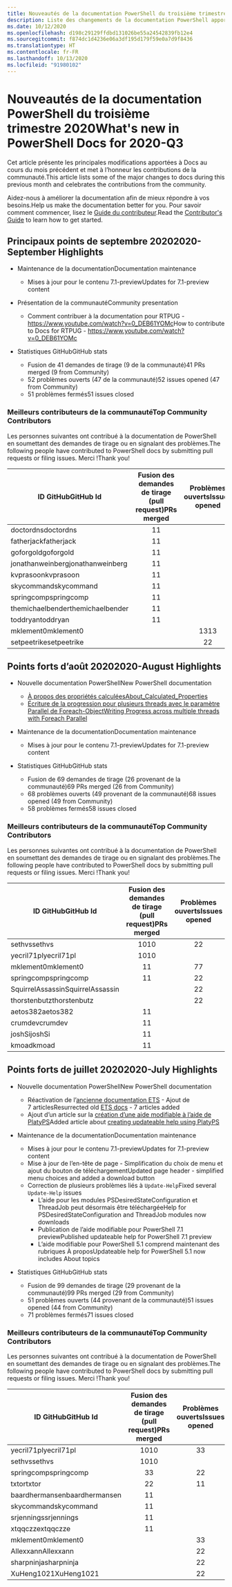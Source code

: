 ```yaml
---
title: Nouveautés de la documentation PowerShell du troisième trimestre 2020
description: Liste des changements de la documentation PowerShell apportés au troisième trimestre 2020
ms.date: 10/12/2020
ms.openlocfilehash: d198c29129ffdbd131026be55a24542839fb12e4
ms.sourcegitcommit: f874dc1d4236e06a3df195d179f59e0a7d9f8436
ms.translationtype: HT
ms.contentlocale: fr-FR
ms.lasthandoff: 10/13/2020
ms.locfileid: "91980102"
---
```

# <a name="whats-new-in-powershell-docs-for-2020-q3"></a><span data-ttu-id="ee221-103">Nouveautés de la documentation PowerShell du troisième trimestre 2020</span><span class="sxs-lookup"><span data-stu-id="ee221-103">What's new in PowerShell Docs for 2020-Q3</span></span>

<span data-ttu-id="ee221-104">Cet article présente les principales modifications apportées à Docs au cours du mois précédent et met à l’honneur les contributions de la communauté.</span><span class="sxs-lookup"><span data-stu-id="ee221-104">This article lists some of the major changes to docs during this previous month and celebrates the contributions from the community.</span></span>

<span data-ttu-id="ee221-105">Aidez-nous à améliorer la documentation afin de mieux répondre à vos besoins.</span><span class="sxs-lookup"><span data-stu-id="ee221-105">Help us make the documentation better for you.</span></span> <span data-ttu-id="ee221-106">Pour savoir comment commencer, lisez le [Guide du contributeur][contrib].</span><span class="sxs-lookup"><span data-stu-id="ee221-106">Read the [Contributor's Guide][contrib] to learn how to get started.</span></span>


## <a name="2020-september-highlights"></a><span data-ttu-id="ee221-107">Principaux points de septembre 2020</span><span class="sxs-lookup"><span data-stu-id="ee221-107">2020-September Highlights</span></span>

- <span data-ttu-id="ee221-108">Maintenance de la documentation</span><span class="sxs-lookup"><span data-stu-id="ee221-108">Documentation maintenance</span></span>
  - <span data-ttu-id="ee221-109">Mises à jour pour le contenu 7.1-preview</span><span class="sxs-lookup"><span data-stu-id="ee221-109">Updates for 7.1-preview content</span></span>

- <span data-ttu-id="ee221-110">Présentation de la communauté</span><span class="sxs-lookup"><span data-stu-id="ee221-110">Community presentation</span></span>
  - <span data-ttu-id="ee221-111">Comment contribuer à la documentation pour RTPUG - https://www.youtube.com/watch?v=0_DEB61YOMc</span><span class="sxs-lookup"><span data-stu-id="ee221-111">How to contribute to Docs for RTPUG - https://www.youtube.com/watch?v=0_DEB61YOMc</span></span>

- <span data-ttu-id="ee221-112">Statistiques GitHub</span><span class="sxs-lookup"><span data-stu-id="ee221-112">GitHub stats</span></span>
  - <span data-ttu-id="ee221-113">Fusion de 41 demandes de tirage (9 de la communauté)</span><span class="sxs-lookup"><span data-stu-id="ee221-113">41 PRs merged (9 from Community)</span></span>
  - <span data-ttu-id="ee221-114">52 problèmes ouverts (47 de la communauté)</span><span class="sxs-lookup"><span data-stu-id="ee221-114">52 issues opened (47 from Community)</span></span>
  - <span data-ttu-id="ee221-115">51 problèmes fermés</span><span class="sxs-lookup"><span data-stu-id="ee221-115">51 issues closed</span></span>

### <a name="top-community-contributors"></a><span data-ttu-id="ee221-116">Meilleurs contributeurs de la communauté</span><span class="sxs-lookup"><span data-stu-id="ee221-116">Top Community Contributors</span></span>

<span data-ttu-id="ee221-117">Les personnes suivantes ont contribué à la documentation de PowerShell en soumettant des demandes de tirage ou en signalant des problèmes.</span><span class="sxs-lookup"><span data-stu-id="ee221-117">The following people have contributed to PowerShell docs by submitting pull requests or filing issues.</span></span> <span data-ttu-id="ee221-118">Merci !</span><span class="sxs-lookup"><span data-stu-id="ee221-118">Thank you!</span></span>

|    <span data-ttu-id="ee221-119">ID GitHub</span><span class="sxs-lookup"><span data-stu-id="ee221-119">GitHub Id</span></span>     | <span data-ttu-id="ee221-120">Fusion des demandes de tirage (pull request)</span><span class="sxs-lookup"><span data-stu-id="ee221-120">PRs merged</span></span> | <span data-ttu-id="ee221-121">Problèmes ouverts</span><span class="sxs-lookup"><span data-stu-id="ee221-121">Issues opened</span></span> |
| ---------------- | :--------: | :-----------: |
| <span data-ttu-id="ee221-122">doctordns</span><span class="sxs-lookup"><span data-stu-id="ee221-122">doctordns</span></span>        |     <span data-ttu-id="ee221-123">1</span><span class="sxs-lookup"><span data-stu-id="ee221-123">1</span></span>      |               |
| <span data-ttu-id="ee221-124">fatherjack</span><span class="sxs-lookup"><span data-stu-id="ee221-124">fatherjack</span></span>       |     <span data-ttu-id="ee221-125">1</span><span class="sxs-lookup"><span data-stu-id="ee221-125">1</span></span>      |               |
| <span data-ttu-id="ee221-126">goforgold</span><span class="sxs-lookup"><span data-stu-id="ee221-126">goforgold</span></span>        |     <span data-ttu-id="ee221-127">1</span><span class="sxs-lookup"><span data-stu-id="ee221-127">1</span></span>      |               |
| <span data-ttu-id="ee221-128">jonathanweinberg</span><span class="sxs-lookup"><span data-stu-id="ee221-128">jonathanweinberg</span></span> |     <span data-ttu-id="ee221-129">1</span><span class="sxs-lookup"><span data-stu-id="ee221-129">1</span></span>      |               |
| <span data-ttu-id="ee221-130">kvprasoon</span><span class="sxs-lookup"><span data-stu-id="ee221-130">kvprasoon</span></span>        |     <span data-ttu-id="ee221-131">1</span><span class="sxs-lookup"><span data-stu-id="ee221-131">1</span></span>      |               |
| <span data-ttu-id="ee221-132">skycommand</span><span class="sxs-lookup"><span data-stu-id="ee221-132">skycommand</span></span>       |     <span data-ttu-id="ee221-133">1</span><span class="sxs-lookup"><span data-stu-id="ee221-133">1</span></span>      |               |
| <span data-ttu-id="ee221-134">springcomp</span><span class="sxs-lookup"><span data-stu-id="ee221-134">springcomp</span></span>       |     <span data-ttu-id="ee221-135">1</span><span class="sxs-lookup"><span data-stu-id="ee221-135">1</span></span>      |               |
| <span data-ttu-id="ee221-136">themichaelbender</span><span class="sxs-lookup"><span data-stu-id="ee221-136">themichaelbender</span></span> |     <span data-ttu-id="ee221-137">1</span><span class="sxs-lookup"><span data-stu-id="ee221-137">1</span></span>      |               |
| <span data-ttu-id="ee221-138">toddryan</span><span class="sxs-lookup"><span data-stu-id="ee221-138">toddryan</span></span>         |     <span data-ttu-id="ee221-139">1</span><span class="sxs-lookup"><span data-stu-id="ee221-139">1</span></span>      |               |
| <span data-ttu-id="ee221-140">mklement0</span><span class="sxs-lookup"><span data-stu-id="ee221-140">mklement0</span></span>        |            |      <span data-ttu-id="ee221-141">13</span><span class="sxs-lookup"><span data-stu-id="ee221-141">13</span></span>       |
| <span data-ttu-id="ee221-142">setpeetrike</span><span class="sxs-lookup"><span data-stu-id="ee221-142">setpeetrike</span></span>      |            |       <span data-ttu-id="ee221-143">2</span><span class="sxs-lookup"><span data-stu-id="ee221-143">2</span></span>       |

## <a name="2020-august-highlights"></a><span data-ttu-id="ee221-144">Points forts d’août 2020</span><span class="sxs-lookup"><span data-stu-id="ee221-144">2020-August Highlights</span></span>

- <span data-ttu-id="ee221-145">Nouvelle documentation PowerShell</span><span class="sxs-lookup"><span data-stu-id="ee221-145">New PowerShell documentation</span></span>
  - [<span data-ttu-id="ee221-146">À propos des propriétés calculées</span><span class="sxs-lookup"><span data-stu-id="ee221-146">About_Calculated_Properties</span></span>](/powershell/module/microsoft.powershell.core/about/about_calculated_properties)
  - [<span data-ttu-id="ee221-147">Écriture de la progression pour plusieurs threads avec le paramètre Parallel de Foreach-Object</span><span class="sxs-lookup"><span data-stu-id="ee221-147">Writing Progress across multiple threads with Foreach Parallel</span></span>](/powershell/scripting/learn/deep-dives/write-progress-across-multiple-threads)
- <span data-ttu-id="ee221-148">Maintenance de la documentation</span><span class="sxs-lookup"><span data-stu-id="ee221-148">Documentation maintenance</span></span>
  - <span data-ttu-id="ee221-149">Mises à jour pour le contenu 7.1-preview</span><span class="sxs-lookup"><span data-stu-id="ee221-149">Updates for 7.1-preview content</span></span>

- <span data-ttu-id="ee221-150">Statistiques GitHub</span><span class="sxs-lookup"><span data-stu-id="ee221-150">GitHub stats</span></span>
  - <span data-ttu-id="ee221-151">Fusion de 69 demandes de tirage (26 provenant de la communauté)</span><span class="sxs-lookup"><span data-stu-id="ee221-151">69 PRs merged (26 from Community)</span></span>
  - <span data-ttu-id="ee221-152">68 problèmes ouverts (49 provenant de la communauté)</span><span class="sxs-lookup"><span data-stu-id="ee221-152">68 issues opened (49 from Community)</span></span>
  - <span data-ttu-id="ee221-153">58 problèmes fermés</span><span class="sxs-lookup"><span data-stu-id="ee221-153">58 issues closed</span></span>

### <a name="top-community-contributors"></a><span data-ttu-id="ee221-154">Meilleurs contributeurs de la communauté</span><span class="sxs-lookup"><span data-stu-id="ee221-154">Top Community Contributors</span></span>

<span data-ttu-id="ee221-155">Les personnes suivantes ont contribué à la documentation de PowerShell en soumettant des demandes de tirage ou en signalant des problèmes.</span><span class="sxs-lookup"><span data-stu-id="ee221-155">The following people have contributed to PowerShell docs by submitting pull requests or filing issues.</span></span> <span data-ttu-id="ee221-156">Merci !</span><span class="sxs-lookup"><span data-stu-id="ee221-156">Thank you!</span></span>

|    <span data-ttu-id="ee221-157">ID GitHub</span><span class="sxs-lookup"><span data-stu-id="ee221-157">GitHub Id</span></span>     | <span data-ttu-id="ee221-158">Fusion des demandes de tirage (pull request)</span><span class="sxs-lookup"><span data-stu-id="ee221-158">PRs merged</span></span> | <span data-ttu-id="ee221-159">Problèmes ouverts</span><span class="sxs-lookup"><span data-stu-id="ee221-159">Issues opened</span></span> |
| ---------------- | :--------: | :-----------: |
| <span data-ttu-id="ee221-160">sethvs</span><span class="sxs-lookup"><span data-stu-id="ee221-160">sethvs</span></span>           |     <span data-ttu-id="ee221-161">10</span><span class="sxs-lookup"><span data-stu-id="ee221-161">10</span></span>     |       <span data-ttu-id="ee221-162">2</span><span class="sxs-lookup"><span data-stu-id="ee221-162">2</span></span>       |
| <span data-ttu-id="ee221-163">yecril71pl</span><span class="sxs-lookup"><span data-stu-id="ee221-163">yecril71pl</span></span>       |     <span data-ttu-id="ee221-164">10</span><span class="sxs-lookup"><span data-stu-id="ee221-164">10</span></span>     |               |
| <span data-ttu-id="ee221-165">mklement0</span><span class="sxs-lookup"><span data-stu-id="ee221-165">mklement0</span></span>        |     <span data-ttu-id="ee221-166">1</span><span class="sxs-lookup"><span data-stu-id="ee221-166">1</span></span>      |       <span data-ttu-id="ee221-167">7</span><span class="sxs-lookup"><span data-stu-id="ee221-167">7</span></span>       |
| <span data-ttu-id="ee221-168">springcomp</span><span class="sxs-lookup"><span data-stu-id="ee221-168">springcomp</span></span>       |     <span data-ttu-id="ee221-169">1</span><span class="sxs-lookup"><span data-stu-id="ee221-169">1</span></span>      |       <span data-ttu-id="ee221-170">2</span><span class="sxs-lookup"><span data-stu-id="ee221-170">2</span></span>       |
| <span data-ttu-id="ee221-171">SquirrelAssassin</span><span class="sxs-lookup"><span data-stu-id="ee221-171">SquirrelAssassin</span></span> |            |       <span data-ttu-id="ee221-172">2</span><span class="sxs-lookup"><span data-stu-id="ee221-172">2</span></span>       |
| <span data-ttu-id="ee221-173">thorstenbutz</span><span class="sxs-lookup"><span data-stu-id="ee221-173">thorstenbutz</span></span>     |            |       <span data-ttu-id="ee221-174">2</span><span class="sxs-lookup"><span data-stu-id="ee221-174">2</span></span>       |
| <span data-ttu-id="ee221-175">aetos382</span><span class="sxs-lookup"><span data-stu-id="ee221-175">aetos382</span></span>         |     <span data-ttu-id="ee221-176">1</span><span class="sxs-lookup"><span data-stu-id="ee221-176">1</span></span>      |               |
| <span data-ttu-id="ee221-177">crumdev</span><span class="sxs-lookup"><span data-stu-id="ee221-177">crumdev</span></span>          |     <span data-ttu-id="ee221-178">1</span><span class="sxs-lookup"><span data-stu-id="ee221-178">1</span></span>      |               |
| <span data-ttu-id="ee221-179">joshSi</span><span class="sxs-lookup"><span data-stu-id="ee221-179">joshSi</span></span>           |     <span data-ttu-id="ee221-180">1</span><span class="sxs-lookup"><span data-stu-id="ee221-180">1</span></span>      |               |
| <span data-ttu-id="ee221-181">kmoad</span><span class="sxs-lookup"><span data-stu-id="ee221-181">kmoad</span></span>            |     <span data-ttu-id="ee221-182">1</span><span class="sxs-lookup"><span data-stu-id="ee221-182">1</span></span>      |               |

## <a name="2020-july-highlights"></a><span data-ttu-id="ee221-183">Points forts de juillet 2020</span><span class="sxs-lookup"><span data-stu-id="ee221-183">2020-July Highlights</span></span>

- <span data-ttu-id="ee221-184">Nouvelle documentation PowerShell</span><span class="sxs-lookup"><span data-stu-id="ee221-184">New PowerShell documentation</span></span>
  - <span data-ttu-id="ee221-185">Réactivation de l’[ancienne documentation ETS](/powershell/scripting/developer/ets/overview) - Ajout de 7 articles</span><span class="sxs-lookup"><span data-stu-id="ee221-185">Resurrected old [ETS docs](/powershell/scripting/developer/ets/overview) - 7 articles added</span></span>
  - <span data-ttu-id="ee221-186">Ajout d’un article sur la [création d’une aide modifiable à l’aide de PlatyPS](/powershell/scripting/dev-cross-plat/create-help-using-platyps)</span><span class="sxs-lookup"><span data-stu-id="ee221-186">Added article about [creating updateable help using PlatyPS](/powershell/scripting/dev-cross-plat/create-help-using-platyps)</span></span>
- <span data-ttu-id="ee221-187">Maintenance de la documentation</span><span class="sxs-lookup"><span data-stu-id="ee221-187">Documentation maintenance</span></span>
  - <span data-ttu-id="ee221-188">Mises à jour pour le contenu 7.1-preview</span><span class="sxs-lookup"><span data-stu-id="ee221-188">Updates for 7.1-preview content</span></span>
  - <span data-ttu-id="ee221-189">Mise à jour de l’en-tête de page - Simplification du choix de menu et ajout du bouton de téléchargement</span><span class="sxs-lookup"><span data-stu-id="ee221-189">Updated page header - simplified menu choices and added a download button</span></span>
  - <span data-ttu-id="ee221-190">Correction de plusieurs problèmes liés à `Update-Help`</span><span class="sxs-lookup"><span data-stu-id="ee221-190">Fixed several `Update-Help` issues</span></span>
    - <span data-ttu-id="ee221-191">L’aide pour les modules PSDesiredStateConfiguration et ThreadJob peut désormais être téléchargée</span><span class="sxs-lookup"><span data-stu-id="ee221-191">Help for PSDesiredStateConfiguration and ThreadJob modules now downloads</span></span>
    - <span data-ttu-id="ee221-192">Publication de l’aide modifiable pour PowerShell 7.1 preview</span><span class="sxs-lookup"><span data-stu-id="ee221-192">Published updateable help for PowerShell 7.1 preview</span></span>
    - <span data-ttu-id="ee221-193">L’aide modifiable pour PowerShell 5.1 comprend maintenant des rubriques À propos</span><span class="sxs-lookup"><span data-stu-id="ee221-193">Updateable help for PowerShell 5.1 now includes About topics</span></span>

- <span data-ttu-id="ee221-194">Statistiques GitHub</span><span class="sxs-lookup"><span data-stu-id="ee221-194">GitHub stats</span></span>
  - <span data-ttu-id="ee221-195">Fusion de 99 demandes de tirage (29 provenant de la communauté)</span><span class="sxs-lookup"><span data-stu-id="ee221-195">99 PRs merged (29 from Community)</span></span>
  - <span data-ttu-id="ee221-196">51 problèmes ouverts (44 provenant de la communauté)</span><span class="sxs-lookup"><span data-stu-id="ee221-196">51 issues opened (44 from Community)</span></span>
  - <span data-ttu-id="ee221-197">71 problèmes fermés</span><span class="sxs-lookup"><span data-stu-id="ee221-197">71 issues closed</span></span>

### <a name="top-community-contributors"></a><span data-ttu-id="ee221-198">Meilleurs contributeurs de la communauté</span><span class="sxs-lookup"><span data-stu-id="ee221-198">Top Community Contributors</span></span>

<span data-ttu-id="ee221-199">Les personnes suivantes ont contribué à la documentation de PowerShell en soumettant des demandes de tirage ou en signalant des problèmes.</span><span class="sxs-lookup"><span data-stu-id="ee221-199">The following people have contributed to PowerShell docs by submitting pull requests or filing issues.</span></span> <span data-ttu-id="ee221-200">Merci !</span><span class="sxs-lookup"><span data-stu-id="ee221-200">Thank you!</span></span>

|   <span data-ttu-id="ee221-201">ID GitHub</span><span class="sxs-lookup"><span data-stu-id="ee221-201">GitHub Id</span></span>    | <span data-ttu-id="ee221-202">Fusion des demandes de tirage (pull request)</span><span class="sxs-lookup"><span data-stu-id="ee221-202">PRs merged</span></span> | <span data-ttu-id="ee221-203">Problèmes ouverts</span><span class="sxs-lookup"><span data-stu-id="ee221-203">Issues opened</span></span> |
| -------------- | :--------: | :-----------: |
| <span data-ttu-id="ee221-204">yecril71pl</span><span class="sxs-lookup"><span data-stu-id="ee221-204">yecril71pl</span></span>     |     <span data-ttu-id="ee221-205">10</span><span class="sxs-lookup"><span data-stu-id="ee221-205">10</span></span>     |       <span data-ttu-id="ee221-206">3</span><span class="sxs-lookup"><span data-stu-id="ee221-206">3</span></span>       |
| <span data-ttu-id="ee221-207">sethvs</span><span class="sxs-lookup"><span data-stu-id="ee221-207">sethvs</span></span>         |     <span data-ttu-id="ee221-208">10</span><span class="sxs-lookup"><span data-stu-id="ee221-208">10</span></span>     |               |
| <span data-ttu-id="ee221-209">springcomp</span><span class="sxs-lookup"><span data-stu-id="ee221-209">springcomp</span></span>     |     <span data-ttu-id="ee221-210">3</span><span class="sxs-lookup"><span data-stu-id="ee221-210">3</span></span>      |       <span data-ttu-id="ee221-211">2</span><span class="sxs-lookup"><span data-stu-id="ee221-211">2</span></span>       |
| <span data-ttu-id="ee221-212">txtor</span><span class="sxs-lookup"><span data-stu-id="ee221-212">txtor</span></span>          |     <span data-ttu-id="ee221-213">2</span><span class="sxs-lookup"><span data-stu-id="ee221-213">2</span></span>      |       <span data-ttu-id="ee221-214">1</span><span class="sxs-lookup"><span data-stu-id="ee221-214">1</span></span>       |
| <span data-ttu-id="ee221-215">baardhermansen</span><span class="sxs-lookup"><span data-stu-id="ee221-215">baardhermansen</span></span> |     <span data-ttu-id="ee221-216">1</span><span class="sxs-lookup"><span data-stu-id="ee221-216">1</span></span>      |               |
| <span data-ttu-id="ee221-217">skycommand</span><span class="sxs-lookup"><span data-stu-id="ee221-217">skycommand</span></span>     |     <span data-ttu-id="ee221-218">1</span><span class="sxs-lookup"><span data-stu-id="ee221-218">1</span></span>      |               |
| <span data-ttu-id="ee221-219">srjennings</span><span class="sxs-lookup"><span data-stu-id="ee221-219">srjennings</span></span>     |     <span data-ttu-id="ee221-220">1</span><span class="sxs-lookup"><span data-stu-id="ee221-220">1</span></span>      |               |
| <span data-ttu-id="ee221-221">xtqqczze</span><span class="sxs-lookup"><span data-stu-id="ee221-221">xtqqczze</span></span>       |     <span data-ttu-id="ee221-222">1</span><span class="sxs-lookup"><span data-stu-id="ee221-222">1</span></span>      |               |
| <span data-ttu-id="ee221-223">mklement0</span><span class="sxs-lookup"><span data-stu-id="ee221-223">mklement0</span></span>      |            |       <span data-ttu-id="ee221-224">3</span><span class="sxs-lookup"><span data-stu-id="ee221-224">3</span></span>       |
| <span data-ttu-id="ee221-225">Allexxann</span><span class="sxs-lookup"><span data-stu-id="ee221-225">Allexxann</span></span>      |            |       <span data-ttu-id="ee221-226">2</span><span class="sxs-lookup"><span data-stu-id="ee221-226">2</span></span>       |
| <span data-ttu-id="ee221-227">sharpninja</span><span class="sxs-lookup"><span data-stu-id="ee221-227">sharpninja</span></span>     |            |       <span data-ttu-id="ee221-228">2</span><span class="sxs-lookup"><span data-stu-id="ee221-228">2</span></span>       |
| <span data-ttu-id="ee221-229">XuHeng1021</span><span class="sxs-lookup"><span data-stu-id="ee221-229">XuHeng1021</span></span>     |            |       <span data-ttu-id="ee221-230">2</span><span class="sxs-lookup"><span data-stu-id="ee221-230">2</span></span>       |

<!-- Link references -->
[contrib]: contributing/overview.md
